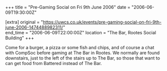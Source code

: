 +++
title = "Pre-Gaming Social on Fri 9th June 2006"
date = "2006-06-09T19:30:00Z"

[extra]
original = "https://uwcs.co.uk/events/pre-gaming-social-on-fri-9th-june-2006-1474488982311/"    
end_time = "2006-06-09T22:00:00Z"
location = "The Bar, Rootes Social Building"
+++

Come for a burger, a pizza or some fish and chips, and of course a chat with CompSoc before gaming at The Bar in Rootes. We normally are found downstairs, just to the left of the stairs up to The Bar, so those that want to can get food from Battered instead of The Bar.

